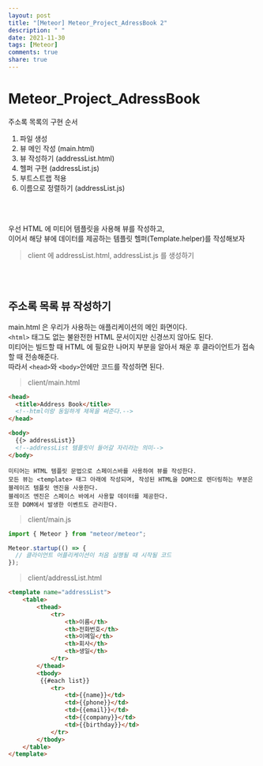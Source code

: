 ```yaml
---
layout: post
title: "[Meteor] Meteor_Project_AdressBook 2"
description: " "
date: 2021-11-30
tags: [Meteor]
comments: true
share: true
---
```



# Meteor_Project_AdressBook

주소록 목록의 구현 순서

1.  파일 생성
2.  뷰 메인 작성 (main.html)
3.  뷰 작성하기 (addressList.html)
4.  헬퍼 구현 (addressList.js)
5.  부트스트랩 적용
6.  이름으로 정렬하기 (addressList.js)

<br/><br/>

우선 HTML 에 미티어 템플릿을 사용해 뷰를 작성하고,<br/>
이어서 해당 뷰에 데이터를 제공하는 템플릿 헬퍼(Template.helper)를 작성해보자<br/>

> client 에 addressList.html, addressList.js 를 생성하기

<br/><br/>

## 주소록 목록 뷰 작성하기

main.html 은 우리가 사용하는 애플리케이션의 메인 화면이다.<br/>
`<html>` 태그도 없는 불완전한 HTML 문서이지만 신경쓰지 않아도 된다.<br/>
미티어는 빌드할 때 HTML 에 필요한 나머지 부분을 알아서 채운 후 클라이언트가 접속할 때 전송해준다.<br/>
따라서 `<head>`와 `<body>`안에만 코드를 작성하면 된다.<br/>

> client/main.html

```html
<head>
  <title>Address Book</title>
  <!--html이랑 동일하게 제목을 써준다.-->
</head>

<body>
  {{> addressList}}
  <!--addressList 템플릿이 들어갈 자리라는 의미-->
</body>
```

```
미티어는 HTML 템플릿 문법으로 스페이스바를 사용하여 뷰를 작성한다.
모든 뷰는 <template> 태그 아래에 작성되며, 작성된 HTML을 DOM으로 렌더링하는 부분은
블레이즈 템플릿 엔진을 사용한다.
블레이즈 엔진은 스페이스 바에서 사용할 데이터를 제공한다.
또한 DOM에서 발생한 이벤트도 관리한다.
```

> client/main.js

```js
import { Meteor } from "meteor/meteor";

Meteor.startup(() => {
  // 클라이언트 어플리케이션이 처음 실행될 때 시작될 코드
});
```

> client/addressList.html

```html
<template name="addressList">
    <table>
        <thead>
            <tr>
                <th>이름</th>
                <th>전화번호</th>
                <th>이메일</th>
                <th>회사</th>
                <th>생일</th>
            </tr>
        </thead>
        <tbody>
         {{#each list}}
            <tr>
                <td>{{name}}</td>
                <td>{{phone}}</td>
                <td>{{email}}</td>
                <td>{{company}}</td>
                <td>{{birthday}}</td>
            </tr>
        </tbody>
    </table>
</template>
```
